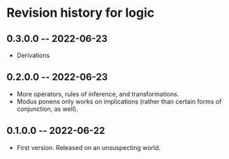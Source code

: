 # Revision history for logic

## 0.3.0.0 -- 2022-06-23

* Derivations

## 0.2.0.0 -- 2022-06-23

* More operators, rules of inference, and transformations.
* Modus ponens only works on implications (rather than certain forms of conjunction, as well).

## 0.1.0.0 -- 2022-06-22

* First version. Released on an unsuspecting world.
